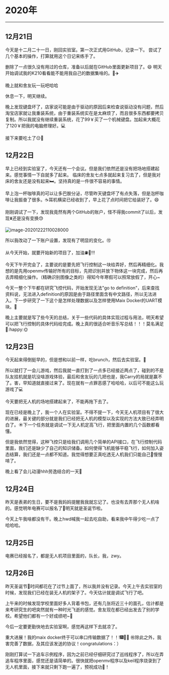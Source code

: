 # 2020年

---

## 12月21日

今天是十二月二十一日，刚回实验室。第一次正式用GitHub，记录一下。
尝试了几个基本的操作，打算就用这个日记来练手了。

删除了一点很久没有用过的仓库，准备以后就在GitHub里面更新项目了。:smile:
明天开始调试我的K210看看能不能用我自己的数据集啥的。:calendar::airplane:

晚上就和舍友玩一玩吧哈哈

休息一下，明天继续。

晚上发现键盘坏了，店家说可能是由于驱动的原因后来检查说驱动没有问题，然后淘宝店家就让我重装系统，由于重装系统实在是太麻烦了，而且很多东西都要拷贝复制。所以我就没有继续重装系统，花了99￥买了一个机械键盘。加起来大概花了120￥把我的电脑修理好。:computer:

接下来要吃土了:pensive::meat_on_bone:

## 12月22日

早上已经到实验室了，今天还有一个会议。但是我们依然还是没有把场地搭建起来。感觉事情一下自就多了起来。
临床的舍友七点多就起来复习去了，但是我对床的舍友还是没有起来:bed:。坚持真的是一件很不容易的事情。

早上泡一杯咖啡真的可以让多巴胺分泌，尽管昨天键盘坏了有点失落，但是泡杯咖啡让我振奋了很多。:coffee:耳机横梁已经收到了，早上花了点时间把它给装好了。:smile:

刚刚调试了一下，发现我竟然有两个GitHub的账户，怪不得我commit了以后，发现:arrow_down:还是没有变换:sweat:

![image-20201222110028000](image-20201222110028000.png)

所以我改动了一下账户设置，发现有了明显的变化。:accept:

从今天开始，就要开始新的项目了，加油:fuelpump::strawberry:!!!

今天下午开完会了，主要说的是要先把飞行控制这一块给弄好，然后再精细化。我想的是先用openmv传输好所有的目标，先把识别并放下物体这一块完成，然后再去弄精细化操作。（精确识别图像之类的）得知今年寒假可以照常放假了，开心~

今天一整个下午都在研究飞控代码，开始发现无法"go to definition"，后来查找资料说，无法进入definition的原因是由于路径里面含有中文路径，所以无法进入。下一步研究了一下这个是怎样处理数据以及怎样使用Maix Docker的UART模块。:deciduous_tree:

晚上主要就是写了些今天的总结，关于一些代码的具体实现过程与用法，明天希望可以把飞行控制的具体代码给完成。晚上真的很适合听音乐写总结！！！莫名满足:jack_o_lantern::happy::sun_with_face:

## 12月23日

今天起来得倒挺早的，但是想和以前一样，吃brunch，然后去实验室。:cake:

所以就打了一会儿游戏，然后我就一直打到了一点多已经接近两点了，碰到的不是队友挂机就是坑没啥游戏体验，最后和舍友玩的几把也是，我Carry的局就是赢不了。害，早知道就直接过来了。现在就有一点罪恶感了哈哈哈，以后可不能这么玩游戏了:computer:

今天要把无人机的场地搭建起来了，不能再拖下去了。

现在已经是晚上了，我一个人在实验室。不得不提一下，今天无人机项目有了很大的进展，最关键的部分就是我们已经把无人机的模型以及实现的方法大致已经弄明白了。:sunny:下一个任务就是调试一下无人机定高飞行，把里面内置的几个函数都看懂。

但是我依然觉得，这种飞控只是给我们调用几个简单的API接口，在飞行控制代码里面，我们还是缺少了自己的知识储备。如何使得飞机能够平稳飞行，如何加入姿态结算，我们还是一点都不知道。我觉得想要正真吃透无人机我们只能自己:rainbow:慢慢啃了。

晚上看了会儿动漫hhh劳逸结合的一天:slightly_smiling_face:

## 12月24日

昨天是表弟的生日，要不是我妈妈提醒我我就忘记了。也没有去弄那个无人机啥的。感觉明年电赛可以报名了:christmas_tree:明天就是圣诞节啦。

今天上午我啥都没有干。晚上hwd喊我一起去吃自助，看来我中午得少吃一点了哈哈哈。

## 12月25日

电赛已经报名了，都是无人机项目里面的，队长，我，zwy。

## 12月26日

昨天圣诞节:christmas_tree:时间都花在了过节上面了，所以我并没有记录。今天上午去实验室的时候，发现我们已经在装无人机的架子了。今天估计就是调试飞行了吧。

上午来的时候发现学校里面好多人背着书包，还有几张将近三十的面孔，估计都是来考研究生的吧突然就有一种时光飞逝的感觉。舍友现在都已经出发去了别的学校。希望他们都有一个好成绩吧~:jack_o_lantern:

今后一定要更勤快地去实验室啊，感觉再这样下去就凉了。

重大进展！我的maix docker终于可以串口传输数据了​！​！​!:fireworks::man_firefighter: :congratulations:除此之外，我害完善了数据，及其应该发送的协议！congratulations：）

刚刚打算试一下追车示例程序，因为之前已经仔细研究过了巡线程序了，所以在弄追车程序里面，感觉还是请简单的。很快就把openmv程序以及keil程序烧录到了无人机里面，接下来就只剩下跑一遍了，预祝成功:horse:！